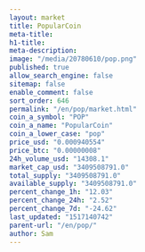 ```yaml
---
layout: market
title: PopularCoin
meta-title: 
h1-title: 
meta-description: 
image: "/media/20780610/pop.png"
published: true
allow_search_engine: false
sitemap: false
enable_comment: false
sort_order: 646
permalink: "/en/pop/market.html"
coin_a_symbol: "POP"
coin_a_name: "PopularCoin"
coin_a_lower_case: "pop"
price_usd: "0.000940554"
price_btc: "0.00000008"
24h_volume_usd: "14308.1"
market_cap_usd: "3409508791.0"
total_supply: "3409508791.0"
available_supply: "3409508791.0"
percent_change_1h: "12.03"
percent_change_24h: "2.52"
percent_change_7d: "-24.62"
last_updated: "1517140742"
parent-url: "/en/pop/"
author: Sam
---
```


